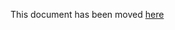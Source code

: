 This document has been moved [here](https://cartography-cncf.github.io/cartography/modules/kubernetes/config.html)

